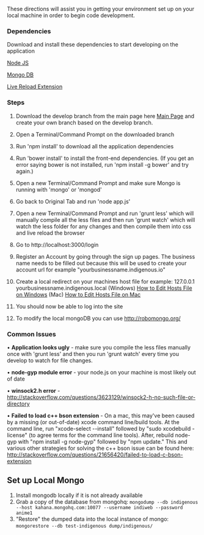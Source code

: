 These directions will assist you in getting your environment set up on your local machine in order to begin code development. 

### Dependencies

Download and install these dependencies to start developing on the application

[Node JS](http://howtonode.org/how-to-install-nodejs)

[Mongo DB](http://docs.mongodb.org/manual/installation/)

[Live Reload Extension](http://feedback.livereload.com/knowledgebase/articles/86242-how-do-i-install-and-use-the-browser-extensions)

### Steps

1. Download the develop branch from the main page here [Main Page](https://github.com/IndigenousIO/indigeweb) and create your own branch based on the develop branch. 

2. Open a Terminal/Command Prompt on the downloaded branch

3. Run 'npm install' to download all the application dependencies

4. Run 'bower install' to install the front-end dependencies.  (If you get an error saying bower is not installed, run 'npm install -g bower' and try again.)

5. Open a new Terminal/Command Prompt and make sure Mongo is running with 'mongo' or 'mongod'

6. Go back to Original Tab and run 'node app.js'

7. Open a new Terminal/Command Prompt and run 'grunt less' which will manually compile all the less files and then run 'grunt watch' which will watch the less folder for any changes and then compile them into css and live reload the browser

8. Go to http://localhost:3000/login

9. Register an Account by going through the sign up pages. The business name needs to be filled out because this will be used to create your account url for example "yourbusinessname.indigenous.io"

10. Create a local redirect on your machines host file for example: 127.0.0.1 yourbusinessname.indigenous.local
   (Windows) [How to Edit Hosts File on Windows](http://www.howtogeek.com/howto/27350/beginner-geek-how-to-edit-your-hosts-file/) (Mac) [How to Edit Hosts File on Mac](http://decoding.wordpress.com/2009/04/06/how-to-edit-the-hosts-file-in-mac-os-x-leopard/)

11. You should now be able to log into the site 

12. To modify the local mongoDB you can use http://robomongo.org/


### Common Issues

• **Application looks ugly** - make sure you compile the less files manually once with 'grunt less' and then you run 'grunt watch' every time you develop to watch for file changes.

• **node-gyp module error** - your node.js on your machine is most likely out of date 

• **winsock2.h error** - http://stackoverflow.com/questions/3623129/winsock2-h-no-such-file-or-directory

• **Failed to load c++ bson extension** - On a mac, this may've been caused by a missing (or out-of-date) xcode command line/build tools. At the command line, run "xcode-select --install" followed by "sudo xcodebuild -license" (to agree terms for the command line tools). After, rebuild node-gyp with "npm install -g node-gyp" followed by "npm update." This and various other strategies for solving the c++ bson issue can be found here: http://stackoverflow.com/questions/21656420/failed-to-load-c-bson-extension

## Set up Local Mongo
1. Install mongodb locally if it is not already available
2. Grab a copy of the database from mongohq: 
`mongodump --db indigenous --host kahana.mongohq.com:10077 --username indiweb --password anime1`
3. "Restore" the dumped data into the local instance of mongo:
`mongorestore --db test-indigenous dump/indigenous/`
